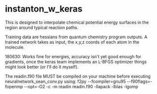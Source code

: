 # instanton_w_keras
This is designed to interpolate chemical potential energy surfaces in the
region around typical reaction paths.

Training data are hessians from quantum chemistry program outputs. A trained
network takes as input, the x,y,z coords of each atom in the molecule.

180630: Works fine for energies, accuracy isn't yet good enough for
gradients, once the keras team implements an L-BFGS optimizer things might
look better (or I'll do it myself).

The readin.f90 file MUST be compiled on your machine before executing neuralnetwork_sean_conv.py using:
f2py --fcompiler=gnu95 --f90flags=-fopenmp --opt=-O2 -c -m readin readin.f90 -llapack -lblas -lgomp
